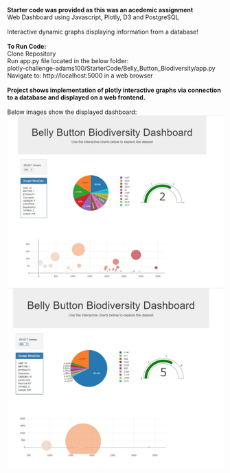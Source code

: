 <strong>Starter code was provided as this was an acedemic assignment</strong><br>
Web Dashboard using Javascript, Plotly, D3 and PostgreSQL<br>
<br>
Interactive dynamic graphs displaying information from a database!<br>
<br>
<strong>To Run Code:</strong><br>
Clone Repository<br>
Run app.py file located in the below folder:<br>
plotly-challenge-adams100/StarterCode/Belly_Button_Biodiversity/app.py<br>
Navigate to: http://localhost:5000 in a web browser<br>
<br>
<strong>Project shows implementation of plotly interactive graphs via connection to a database and displayed on a web frontend.</strong><br>
<br>
Below images show the displayed dashboard:<br>
![Dashboard](dashboard1.JPG)<br>
![Dashboard](dashboard2.JPG)
